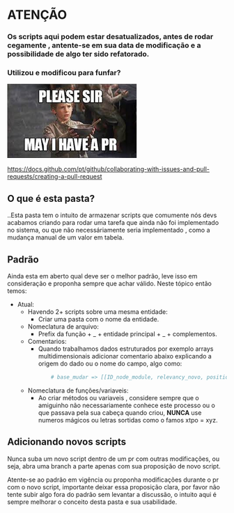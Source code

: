 # __ATENÇÃO__

### Os scripts aqui podem estar desatualizados, antes de rodar cegamente , antente-se em sua data de modificação e a possibilidade de algo ter sido refatorado.

### Utilizou e modificou para funfar?
![](./pr.jpg)

https://docs.github.com/pt/github/collaborating-with-issues-and-pull-requests/creating-a-pull-request


## O que é esta pasta?

..Esta pasta tem o intuito de armazenar scripts que comumente nós devs acabamos criando para rodar uma tarefa que ainda não foi implementado no sistema, ou que não necessáriamente seria implementado , como a mudança manual de um valor em tabela.

## Padrão

Ainda esta em aberto qual deve ser o melhor padrão, leve isso em consideração e proponha sempre que achar válido. Neste tópico então temos:

* Atual:
    * Havendo 2+ scripts sobre uma mesma entidade:
        * Criar uma pasta com o nome da entidade.
    * Nomeclatura de arquivo:
        * Prefix da função + _ + entidade principal + _ + complementos.
    * Comentarios:
        * Quando trabalhamos dados estruturados por exemplo arrays multidimensionais adicionar comentario abaixo explicando a origem do dado ou o nome do campo, algo como:
            ```rb
                # base_mudar => [[ID_node_module, relevancy_novo, position_novo]]
            ```
    * Nomeclatura de funções/variaveis:
        * Ao criar métodos ou variaveis , considere sempre que o amiguinho não necessariamente conhece este processo ou o que passava pela sua cabeça quando criou, __NUNCA__ use numeros mágicos ou letras sortidas como o famos xtpo = xyz.


## Adicionando novos scripts

Nunca suba um novo script dentro de um pr com outras modificações, ou seja, abra uma branch a parte apenas com sua proposição de novo script.

Atente-se ao padrão em vigência ou proponha modificações durante o pr com o novo script, importante deixar essa proposição clara, por favor não tente subir algo fora do padrão sem levantar a discussão, o intuito aqui é sempre melhorar o conceito desta pasta e sua usabilidade. 